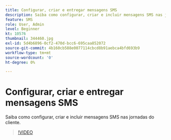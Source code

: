 ```yaml
---
title: Configurar, criar e entregar mensagens SMS
description: Saiba como configurar, criar e incluir mensagens SMS nas jornadas do cliente.
feature: SMS
role: User, Admin
level: Beginner
kt: 10576
thumbnail: 344460.jpg
exl-id: 5d4b6896-0cf2-470d-bcc6-695caa852072
source-git-commit: 4b160cb588e0077114cbcd8b91aebca4bfd693b9
workflow-type: tm+mt
source-wordcount: '0'
ht-degree: 0%

---
```


# Configurar, criar e entregar mensagens SMS

Saiba como configurar, criar e incluir mensagens SMS nas jornadas do cliente.

>[!VIDEO](https://video.tv.adobe.com/v/344460?quality=12&learn=on)

